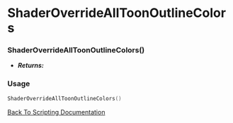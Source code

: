 # ShaderOverrideAllToonOutlineColors

### ShaderOverrideAllToonOutlineColors()
- ***Returns:*** 

### Usage

```Lua
ShaderOverrideAllToonOutlineColors()
```


[Back To Scripting Documentation](../README.md)
